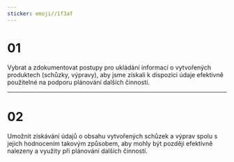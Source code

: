 ```yaml
---
sticker: emoji//1f3af
---
```

# 01
Vybrat a zdokumentovat postupy pro ukládání informací o vytvořených produktech (schůzky, výpravy), aby jsme získali k dispozici údaje efektivně použitelné na podporu plánování dalších činností.

---
# 02
Umožnit získávání údajů o obsahu vytvořených schůzek a výprav spolu s jejich hodnocením takovým způsobem, aby mohly být později efektivně nalezeny a využity při plánování dalších činností.
